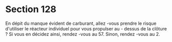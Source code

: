 # Section 128

En dépit du manque évident de carburant, allez -vous prendre le
risque d'utiliser le réacteur individuel pour vous propulser au -
dessus de la clôture ? Si vous en décidez ainsi, rendez -vous au 57.
Sinon, rendez -vous au 2.